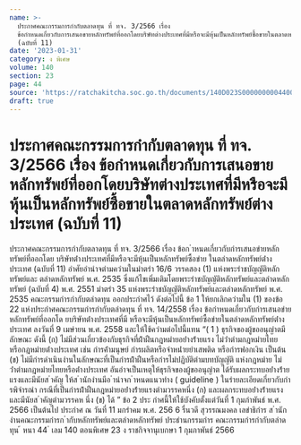 ```yaml
---
name: >-
  ประกาศคณะกรรมการกำกับตลาดทุน ที่ ทจ. 3/2566 เรื่อง
  ข้อกำหนดเกี่ยวกับการเสนอขายหลักทรัพย์ที่ออกโดยบริษัทต่างประเทศที่มีหรือจะมีหุ้นเป็นหลักทรัพย์ซื้อขายในตลาดหลักทรัพย์ต่างประเทศ
  (ฉบับที่ 11)
date: '2023-01-31'
category: ง พิเศษ
volume: 140
section: 23
page: 44
source: 'https://ratchakitcha.soc.go.th/documents/140D023S0000000004400.pdf'
draft: true
---
```


# ประกาศคณะกรรมการกำกับตลาดทุน ที่ ทจ. 3/2566 เรื่อง ข้อกำหนดเกี่ยวกับการเสนอขายหลักทรัพย์ที่ออกโดยบริษัทต่างประเทศที่มีหรือจะมีหุ้นเป็นหลักทรัพย์ซื้อขายในตลาดหลักทรัพย์ต่างประเทศ (ฉบับที่ 11)

ประกาศคณะกรรมการกำกับตลาดทุน ที่ ทจ. 3/2566 เรื่อง ข้อก ําหนดเกี่ยวกับกํารเสนอขํายหลักทรัพย์ที่ออกโดย บริษัทต่ํางประเทศที่มีหรือจะมีหุ้นเป็นหลักทรัพย์ซื้อขําย ในตลําดหลักทรัพย์ต่ํางประเทศ (ฉบับที่ 11) อําศัยอํานําจตํามควํามในมําตรํา 16/6 วรรคสอง (1) แห่งพระรําชบัญญัติหลักทรัพย์และ ตลําดหลักทรัพย์ พ.ศ. 2535 ซึ่งแก้ไขเพิ่มเติมโดยพระรําชบัญญัติหลักทรัพย์และตลําดหลักทรัพย์ (ฉบับที่ 4) พ.ศ. 2551 มําตรํา 35 แห่งพระรําชบัญญัติหลักทรัพย์และตลําดหลักทรัพย์ พ.ศ. 2535 คณะกรรมกํารกํากับตลําดทุน ออกประกําศไว้ ดังต่อไปนี้ ข้อ 1 ให้ยกเลิกควํามใน (1) ของข้อ 22 แห่งประกําศคณะกรรมกํารกํากับตลําดทุน ที่ ทจ. 14/2558 เรื่อง ข้อกําหนดเกี่ยวกับกํารเสนอขํายหลักทรัพย์ที่ออกโด ยบริษัทต่ํางประเทศที่มี หรือจะมีหุ้นเป็นหลักทรัพย์ซื้อขํายในตลําดหลักทรัพย์ต่ํางประเทศ ลงวันที่ 9 เมษํายน พ.ศ. 2558 และให้ใช้ควํามต่อไปนี้แทน “( 1 ) ธุรกิจของผู้ขออนุญําตมีลักษณะ ดังนี้ (ก) ไม่มีส่วนเกี่ยวข้องกับธุรกิจที่ฝ่ําฝืนกฎหมํายอย่ํางร้ํายแรง ไม่ว่ําตํามกฎหมํายไทย หรือกฎหมํายต่ํางประเทศ เช่น กํารค้ํามนุษย์ กํารผลิตหรือจําหน่ํายยําเสพติด หรือกํารฟอกเงิน เป็นต้น (ข) ไม่มีกํารดําเนินงํานในลักษณะที่เป็นกํารฝ่ําฝืนหรือกํารไม่ปฏิบัติตํามบทบัญญัติ แห่งกฎหมําย ไม่ว่ําตํามกฎหมํายไทยหรือต่ํางประเทศ อันอําจเป็นเหตุให้ธุรกิจของผู้ขออนุญําต ได้รับผลกระทบอย่ํางร้ํายแรงและมีนัยส ําคัญ ให้ส ํานักงํานมีอ ํานําจก ําหนดแนวทําง ( guideline ) ในรํายละเอียดเกี่ยวกับกํารพิจํารณํา กรณีที่เป็นกํารฝ่ําฝืนกฎหมํายอย่ํางร้ํายแรงตํามวรรคหนึ่ง (ก) และผลกระทบอย่ํางร้ํายแรง และมีนัยส ําคัญตํามวรรคห นึ่ง (ข) ได้ ” ข้อ 2 ประ กําศนี้ให้ใช้บังคับตั้งแต่วันที่ 1 กุมภําพันธ์ พ.ศ. 2566 เป็นต้นไป ประกําศ ณ วันที่ 11 มกรําคม พ.ศ. 256 6 รื่นวดี สุวรรณมงคล เลขําธิกําร ส ํานักงํานคณะกรรมกํารก ํากับหลักทรัพย์และตลําดหลักทรัพย์ ประธํานกรรมกําร คณะกรรมกํารกํากับตลําดทุน ้ หนา 44 ่ เลม 140 ตอนพิเศษ 23 ง ราชกิจจานุเบกษา 1 กุมภาพันธ์ 2566
